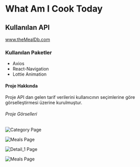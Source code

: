 # What Am I Cook Today

## Kullanılan API

www.theMealDb.com

### Kullanılan Paketler

- Axios
- React-Navigation
- Lottie Animation

#### Proje Hakkında

Proje API dan gelen tarif verilerini kullanıcının seçimlerine göre görselleştirmesi üzerine kurulmuştur.

###### Proje Görselleri

![Category Page](https://github.com/batuhanbaybas/whatIamCook/blob/master/src/ReadmeAssets/Category.png)

![Meals Page](https://github.com/batuhanbaybas/whatIamCook/blob/master/src/ReadmeAssets/Meals.png)

![Detail_1 Page](https://github.com/batuhanbaybas/whatIamCook/blob/master/src/ReadmeAssets/Detail_1.png)

![Meals Page](https://github.com/batuhanbaybas/whatIamCook/blob/master/src/ReadmeAssets/Detail_2.png)